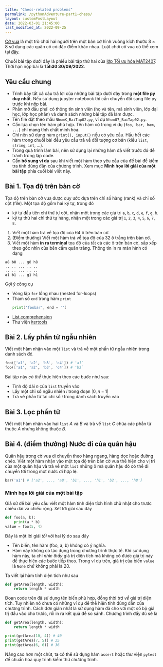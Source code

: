 ```yaml
---
title: "Chess-related problems"
permalink: /pythonAdventure-part1-chess/
layout: customPostLayout
date: 2022-03-01 21:45:00
last_modified_at: 2022-09-25
---
```


[Cờ vua](https://en.wikipedia.org/wiki/Chess) là một trò chơi hai người trên một bàn cờ hình vuông kích thước $8\times 8$ sử dụng các quân cờ có đặc điểm khác nhau. Luật chơi cờ vua có thể xem tại [đây](https://en.wikipedia.org/wiki/Rules_of_chess).

Chuỗi bài tập dưới đây là phiếu bài tập thứ hai của [lớp Tối ưu hóa MAT2407](http://seminar.optima.vn/opt). Thời hạn nộp bài là **15h30 30/09/2022**.


## Yêu cầu chung
- Trình bày tất cả câu trả lời của những bài tập dưới đây trong **một file py duy nhất**. Nếu sử dụng jupyter notebook thì cần chuyển đổi sang file py trước khi nộp bài.
- Phần mở đầu phải có thông tin sinh viên (họ và tên, mã sinh viên, lớp đại học, lớp học phần) và danh sách những bài tập đã làm được.
- Tên file đặt theo mẫu `NhomX_BaiTap02.py`, ví dụ `Nhom07_BaiTap02.py`.
- Cần lựa chọn tên hàm phù hợp. Tên hàm có trong ví dụ (`foo, bar, ham, ...`) chỉ mang tính chất minh hoạ.
- Chỉ nên sử dụng hàm `print(), input()` nếu có yêu cầu. Hầu hết các hàm trong chuỗi bài đều yêu cầu trả về đối tượng cơ bản (kiểu `list`, `string`, `int`, ...).
- Trong quá trình làm bài, nên sử dụng lại những hàm đã viết trước đó để tránh trùng lặp code.
- Cần **bổ sung ví dụ** sau khi viết một hàm theo yêu cầu của đề bài để kiểm tra tính đúng đắn của chương trình. Xem mục **Minh họa lời giải của một bài tập** phía cuối bài viết này.


## Bài 1. Tọa độ trên bàn cờ
Tọa độ trên bàn cờ vua được quy ước dựa trên chỉ số hàng (rank) và chỉ số cột (file). Một tọa độ gồm hai ký tự, trong đó
- ký tự đầu tiên chỉ thứ tự cột, nhận một trong các giá trị `a`, `b`, `c`,  `d`, `e`, `f`, `g`, `h`.
- ký tự thứ hai chỉ thứ tự hàng, nhận một trong các giá trị `1`, `2`, `3`, `4`, `5`, `6`, `7`, `8`.

1. Viết một hàm trả về tọa độ của 64 ô trên bàn cờ.
2. (Điểm thưởng) Viết một hàm trả về tọa độ của 32 ô trắng trên bàn cờ.
3. Viết một hàm **in ra terminal** tọa độ của tất cả các ô trên bàn cờ, sắp xếp theo góc nhìn của bên cầm quân trắng. Thông tin in ra màn hình có dạng

```
a8 b8 ... g8 h8
.. .. ... .. ..
.. .. ... .. ..
a1 b1 ... g1 h1
```

Gợi ý công cụ
- Vòng lặp `for` lồng nhau (nested for-loops)
- Tham số `end` trong hàm `print`
    ```py
    print('foobar', end = '')
    ```
- [List comprehension](https://realpython.com/list-comprehension-python/)
- Thư viện [itertools](https://docs.python.org/3/library/itertools.html)


## Bài 2. Lấy phần tử ngẫu nhiên
Viết một hàm nhận vào một `list` và trả về một phần tử ngẫu nhiên trong danh sách đó.

```py
foo(['a1', 'a2', 'b3', 'c4']) # 'a1`
foo(['a1', 'a2', 'b3', 'c4']) # 'b3`
```

Bài tập này _có thể_ thực hiện theo các bước như sau:
- Tính độ dài $n$ của `list` truyền vào
- Lấy một chỉ số ngẫu nhiên $i$ trong đoạn $[0,n-1]$
- Trả về phần tử tại chỉ số $i$ trong danh sách truyền vào


## Bài 3. Lọc phần tử
Viết một hàm nhận vào hai `list` $A$ và $B$ và trả về `list` $C$ chứa các phần tử thuộc $A$ nhưng không thuộc $B$.



## Bài 4. (điểm thưởng) Nước đi của quân hậu
Quân hậu trong cờ vua di chuyển theo hàng ngang, hàng dọc hoặc đường chéo. Viết một hàm nhận vào một tọa độ trên bàn cờ vua thể hiện cho vị trí của một quân hậu và trả về một `list` những ô mà quân hậu đó có thể di chuyển tới trong một nước đi hợp lệ.

```py
bar('a1') # ['a2', ..., 'a8', 'b1', ..., 'h1', 'b2', ..., 'h8']
```


### Minh họa lời giải của một bài tập
Giả sử đề bài yêu cầu viết một hàm tính diện tích hình chữ nhật cho trước chiều dài và chiều rộng. Xét lời giải sau đây

```py
def foo(a, b):
    print(a * b)
value = foo(5, 4)
```

Đây là một lời giải _tồi_ với hai lý do sau đây
- Tên biến, tên hàm (foo, a, b) không có ý nghĩa.
- Hàm này không có tác dụng trong chương trình thực tế. Khi sử dụng hàm này, ta chỉ _nhìn thấy_ giá trị diện tích mà không có được giá trị này để thực hiện các bước tiếp theo. Trong ví dụ trên, giá trị của biến `value` là `None` chứ không phải là 20.

Ta viết lại hàm tính diện tích như sau

```py
def getArea(length, width):
    return length * width
```

Đoạn code trên đã sử dụng tên biến phù hợp, đồng thời _trả về_ giá trị diện tích. Tuy nhiên nó chưa có những ví dụ để thể hiện tính đúng đắn của chương trình. Cách đơn giản nhất là sử dụng hàm đã cho với một số bộ giá trị đầu vào cho trước, rồi in ra kết quả để so sánh. Chương trình đầy đủ sẽ là

```py
def getArea(length, width):
    return length * width

print(getArea(10, 4)) # 40
print(getArea(7, 5)) # 35
print(getArea(6, 6)) # 36
```

Nâng cao hơn một chút, ta có thể sử dụng hàm `assert` hoặc thư viện `pytest` để chuẩn hóa quy trình kiểm thử chương trình.
